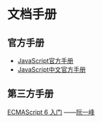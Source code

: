 # 文档手册

## 官方手册

* [JavaScript官方手册](https://developer.mozilla.org/en-US/docs/Web/JavaScript)
* [JavaScript中文官方手册](https://developer.mozilla.org/zh-CN/docs/Web/JavaScript)



## 第三方手册

[ECMAScript 6 入门](https://es6.ruanyifeng.com/) ——[阮一峰](https://www.ruanyifeng.com/)